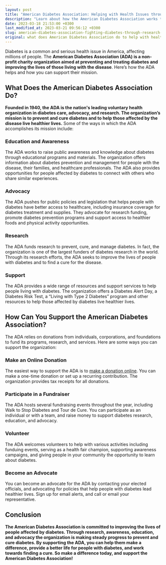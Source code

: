 ```yaml
---
layout: post
title: "American Diabetes Association: Helping with Health Issues through Charity"
description: "Learn about how the American Diabetes Association works towards improving health issues through their charity efforts and find out how you can donate to support their cause."
date: 2023-03-18 21:53:00 +0300
last_modified_at: 2023-03-21 09:56:12 +0300
slug: american-diabetes-association-fighting-diabetes-through-research-and-advocacy
original: what does American Diabetes Association do to help with health issues as a charity, how do they do it, how can i donate?
---
```

Diabetes is a common and serious health issue in America, affecting millions of people. The **American Diabetes Association (ADA) is a non-profit charity organization aimed at preventing and treating diabetes and improving the lives of those living with the disease**. Here’s how the ADA helps and how you can support their mission.

## What Does the American Diabetes Association Do?

**Founded in 1940, the ADA is the nation's leading voluntary health organization in diabetes care, advocacy, and research. The organization’s mission is to prevent and cure diabetes and to help those affected by the disease live healthier lives.** Some of the ways in which the ADA accomplishes its mission include:

### Education and Awareness

The ADA works to raise public awareness and knowledge about diabetes through educational programs and materials. The organization offers information about diabetes prevention and management for people with the disease, their families, and healthcare professionals. The ADA also provides opportunities for people affected by diabetes to connect with others who share similar experiences.

### Advocacy

The ADA pushes for public policies and legislation that helps people with diabetes have better access to healthcare, including insurance coverage for diabetes treatment and supplies. They advocate for research funding, promote diabetes prevention programs and support access to healthier foods and physical activity opportunities.

### Research

The ADA funds research to prevent, cure, and manage diabetes. In fact, the organization is one of the largest funders of diabetes research in the world. Through its research efforts, the ADA seeks to improve the lives of people with diabetes and to find a cure for the disease.

### Support

The ADA provides a wide range of resources and support services to help people living with diabetes. The organization offers a Diabetes Alert Day, a Diabetes Risk Test, a “Living with Type 2 Diabetes” program and other resources to help those affected by diabetes live healthier lives.

## How Can You Support the American Diabetes Association?

The ADA relies on donations from individuals, corporations, and foundations to fund its programs, research, and services. Here are some ways you can support the organization:

### Make an Online Donation

The easiest way to support the ADA is to [make a donation online](https://diabetes.org/). You can make a one-time donation or set up a recurring contribution. The organization provides tax receipts for all donations.

### Participate in a Fundraiser

The ADA hosts several fundraising events throughout the year, including Walk to Stop Diabetes and Tour de Cure. You can participate as an individual or with a team, and raise money to support diabetes research, education, and advocacy.

### Volunteer

The ADA welcomes volunteers to help with various activities including funduing events, serving as a health fair champion, supporting awareness campaigns, and giving people in your community the opportunity to learn about diabetes.

### Become an Advocate

You can become an advocate for the ADA by contacting your elected officials, and advocating for policies that help people with diabetes lead healthier lives. Sign up for email alerts, and call or email your representative.

## Conclusion

**The American Diabetes Association is committed to improving the lives of people affected by diabetes. Through research, awareness, education, and advocacy the organization is making steady progress to prevent and cure diabetes. By supporting the ADA, you can help them make a difference, provide a better life for people with diabetes, and work towards finding a cure. So make a difference today, and support the American Diabetes Association!**
